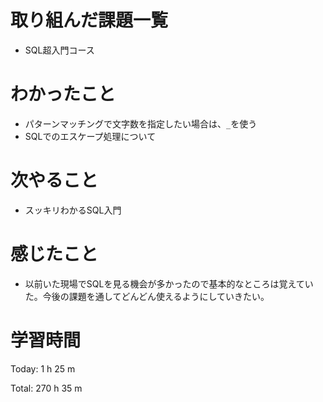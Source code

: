 # 取り組んだ課題一覧
- SQL超入門コース

# わかったこと
- パターンマッチングで文字数を指定したい場合は、`_`を使う
- SQLでのエスケープ処理について

# 次やること
- スッキリわかるSQL入門

# 感じたこと
- 以前いた現場でSQLを見る機会が多かったので基本的なところは覚えていた。今後の課題を通してどんどん使えるようにしていきたい。

# 学習時間
Today: 1 h 25 m

Total: 270 h 35 m
